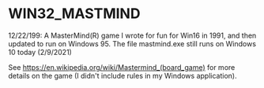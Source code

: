 # WIN32_MASTMIND
12/22/199: A MasterMind(R) game I wrote for fun for Win16 in 1991, and then updated to run on Windows 95. The file mastmind.exe still runs on Windows 10 today (2/9/2021)

See https://en.wikipedia.org/wiki/Mastermind_(board_game) for more details on the game (I didn't include rules in my Windows application).
